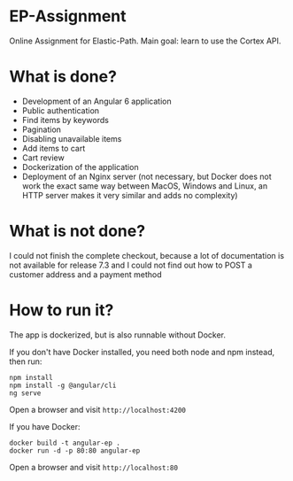 # EP-Assignment

Online Assignment for Elastic-Path.
Main goal: learn to use the Cortex API.

# What is done?

- Development of an Angular 6 application
- Public authentication
- Find items by keywords
- Pagination
- Disabling unavailable items
- Add items to cart
- Cart review
- Dockerization of the application
- Deployment of an Nginx server (not necessary, but Docker does not work the exact same way between MacOS, Windows and Linux, an HTTP server makes it very similar and adds no complexity)

# What is not done?

I could not finish the complete checkout, because a lot of documentation is not available for release 7.3 and I could not find out how to POST a customer address and a payment method

# How to run it?

The app is dockerized, but is also runnable without Docker.

If you don't have Docker installed, you need both node and npm instead, then run:

```
npm install
npm install -g @angular/cli
ng serve
```

Open a browser and visit `http://localhost:4200`

If you have Docker:

```
docker build -t angular-ep .
docker run -d -p 80:80 angular-ep
```

Open a browser and visit `http://localhost:80`
